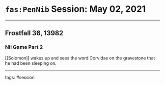 # `fas:PenNib` Session: May 02, 2021
---

## Frostfall 36, 13982

### Nil Game Part 2

[[Solomon]] wakes up and sees the word Corvidae on the gravestone that he had been sleeping on. 

---

tags: #session




